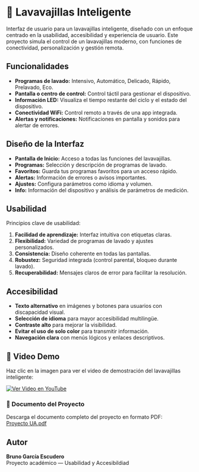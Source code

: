# 🧼 Lavavajillas Inteligente

Interfaz de usuario para un lavavajillas inteligente, diseñado con un enfoque centrado en la usabilidad, accesibilidad y experiencia de usuario. Este proyecto simula el control de un lavavajillas moderno, con funciones de conectividad, personalización y gestión remota.

## Funcionalidades

- **Programas de lavado:** Intensivo, Automático, Delicado, Rápido, Prelavado, Eco.
- **Pantalla o centro de control:** Control táctil para gestionar el dispositivo.
- **Información LED:** Visualiza el tiempo restante del ciclo y el estado del dispositivo.
- **Conectividad WiFi:** Control remoto a través de una app integrada.
- **Alertas y notificaciones:** Notificaciones en pantalla y sonidos para alertar de errores.

## Diseño de la Interfaz

- **Pantalla de Inicio:** Acceso a todas las funciones del lavavajillas.
- **Programas:** Selección y descripción de programas de lavado.
- **Favoritos:** Guarda tus programas favoritos para un acceso rápido.
- **Alertas:** Información de errores o avisos importantes.
- **Ajustes:** Configura parámetros como idioma y volumen.
- **Info:** Información del dispositivo y análisis de parámetros de medición.

## Usabilidad

Principios clave de usabilidad:
1. **Facilidad de aprendizaje:** Interfaz intuitiva con etiquetas claras.
2. **Flexibilidad:** Variedad de programas de lavado y ajustes personalizados.
3. **Consistencia:** Diseño coherente en todas las pantallas.
4. **Robustez:** Seguridad integrada (control parental, bloqueo durante lavado).
5. **Recuperabilidad:** Mensajes claros de error para facilitar la resolución.

## Accesibilidad

- **Texto alternativo** en imágenes y botones para usuarios con discapacidad visual.
- **Selección de idioma** para mayor accesibilidad multilingüe.
- **Contraste alto** para mejorar la visibilidad.
- **Evitar el uso de solo color** para transmitir información.
- **Navegación clara** con menús lógicos y enlaces descriptivos.

## 🎥 Video Demo

Haz clic en la imagen para ver el video de demostración del lavavajillas inteligente:

[![Ver Video en YouTube](https://img.youtube.com/vi/dM2hW8GnEHM/0.jpg)](https://youtu.be/dM2hW8GnEHM)


### 📄 Documento del Proyecto

Descarga el documento completo del proyecto en formato PDF:  
[Proyecto UA.pdf](https://github.com/EscuderoBruno/Lavavajillas-Inteligente/blob/main/Projecto%20UA.pdf)

## Autor

**Bruno García Escudero**  
Proyecto académico — Usabilidad y Accesibildiad

